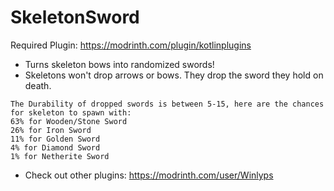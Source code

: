 # SkeletonSword
Required Plugin: https://modrinth.com/plugin/kotlinplugins
- Turns skeleton bows into randomized swords!
- Skeletons won't drop arrows or bows. They drop the sword they hold on death.
```
The Durability of dropped swords is between 5-15, here are the chances for skeleton to spawn with:
63% for Wooden/Stone Sword
26% for Iron Sword
11% for Golden Sword 
4% for Diamond Sword 
1% for Netherite Sword
```

- Check out other plugins: https://modrinth.com/user/Winlyps
